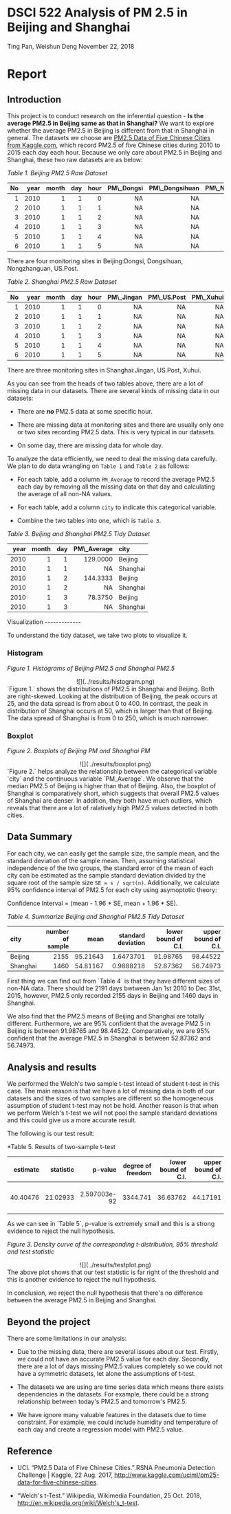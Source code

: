 DSCI 522 Analysis of PM 2.5 in Beijing and Shanghai
================
Ting Pan, Weishun Deng
November 22, 2018

Report
======

Introduction
------------

This project is to conduct research on the inferential question - **Is the average PM2.5 in Beijing same as that in Shanghai?** We want to explore whether the average PM2.5 in Beijing is different from that in Shanghai in general. The datasets we choose are [PM2.5 Data of Five Chinese Cities from Kaggle.com](https://www.kaggle.com/uciml/pm25-data-for-five-chinese-cities), which record PM2.5 of five Chinese cities during 2010 to 2015 each day each hour. Because we only care about PM2.5 in Beijing and Shanghai, these two raw datasets are as below:

*Table 1. Beijing PM2.5 Raw Dataset*
<table class="table" style="margin-left: auto; margin-right: auto;">
<thead>
<tr>
<th style="text-align:right;">
No
</th>
<th style="text-align:right;">
year
</th>
<th style="text-align:right;">
month
</th>
<th style="text-align:right;">
day
</th>
<th style="text-align:right;">
hour
</th>
<th style="text-align:right;">
PM\_Dongsi
</th>
<th style="text-align:right;">
PM\_Dongsihuan
</th>
<th style="text-align:right;">
PM\_Nongzhanguan
</th>
<th style="text-align:right;">
PM\_US.Post
</th>
</tr>
</thead>
<tbody>
<tr>
<td style="text-align:right;">
1
</td>
<td style="text-align:right;">
2010
</td>
<td style="text-align:right;">
1
</td>
<td style="text-align:right;">
1
</td>
<td style="text-align:right;">
0
</td>
<td style="text-align:right;">
NA
</td>
<td style="text-align:right;">
NA
</td>
<td style="text-align:right;">
NA
</td>
<td style="text-align:right;">
NA
</td>
</tr>
<tr>
<td style="text-align:right;">
2
</td>
<td style="text-align:right;">
2010
</td>
<td style="text-align:right;">
1
</td>
<td style="text-align:right;">
1
</td>
<td style="text-align:right;">
1
</td>
<td style="text-align:right;">
NA
</td>
<td style="text-align:right;">
NA
</td>
<td style="text-align:right;">
NA
</td>
<td style="text-align:right;">
NA
</td>
</tr>
<tr>
<td style="text-align:right;">
3
</td>
<td style="text-align:right;">
2010
</td>
<td style="text-align:right;">
1
</td>
<td style="text-align:right;">
1
</td>
<td style="text-align:right;">
2
</td>
<td style="text-align:right;">
NA
</td>
<td style="text-align:right;">
NA
</td>
<td style="text-align:right;">
NA
</td>
<td style="text-align:right;">
NA
</td>
</tr>
<tr>
<td style="text-align:right;">
4
</td>
<td style="text-align:right;">
2010
</td>
<td style="text-align:right;">
1
</td>
<td style="text-align:right;">
1
</td>
<td style="text-align:right;">
3
</td>
<td style="text-align:right;">
NA
</td>
<td style="text-align:right;">
NA
</td>
<td style="text-align:right;">
NA
</td>
<td style="text-align:right;">
NA
</td>
</tr>
<tr>
<td style="text-align:right;">
5
</td>
<td style="text-align:right;">
2010
</td>
<td style="text-align:right;">
1
</td>
<td style="text-align:right;">
1
</td>
<td style="text-align:right;">
4
</td>
<td style="text-align:right;">
NA
</td>
<td style="text-align:right;">
NA
</td>
<td style="text-align:right;">
NA
</td>
<td style="text-align:right;">
NA
</td>
</tr>
<tr>
<td style="text-align:right;">
6
</td>
<td style="text-align:right;">
2010
</td>
<td style="text-align:right;">
1
</td>
<td style="text-align:right;">
1
</td>
<td style="text-align:right;">
5
</td>
<td style="text-align:right;">
NA
</td>
<td style="text-align:right;">
NA
</td>
<td style="text-align:right;">
NA
</td>
<td style="text-align:right;">
NA
</td>
</tr>
</tbody>
</table>
There are four monitoring sites in Beijing:Dongsi, Dongsihuan, Nongzhanguan, US.Post.

*Table 2. Shanghai PM2.5 Raw Dataset*
<table class="table" style="margin-left: auto; margin-right: auto;">
<thead>
<tr>
<th style="text-align:right;">
No
</th>
<th style="text-align:right;">
year
</th>
<th style="text-align:right;">
month
</th>
<th style="text-align:right;">
day
</th>
<th style="text-align:right;">
hour
</th>
<th style="text-align:right;">
PM\_Jingan
</th>
<th style="text-align:right;">
PM\_US.Post
</th>
<th style="text-align:right;">
PM\_Xuhui
</th>
</tr>
</thead>
<tbody>
<tr>
<td style="text-align:right;">
1
</td>
<td style="text-align:right;">
2010
</td>
<td style="text-align:right;">
1
</td>
<td style="text-align:right;">
1
</td>
<td style="text-align:right;">
0
</td>
<td style="text-align:right;">
NA
</td>
<td style="text-align:right;">
NA
</td>
<td style="text-align:right;">
NA
</td>
</tr>
<tr>
<td style="text-align:right;">
2
</td>
<td style="text-align:right;">
2010
</td>
<td style="text-align:right;">
1
</td>
<td style="text-align:right;">
1
</td>
<td style="text-align:right;">
1
</td>
<td style="text-align:right;">
NA
</td>
<td style="text-align:right;">
NA
</td>
<td style="text-align:right;">
NA
</td>
</tr>
<tr>
<td style="text-align:right;">
3
</td>
<td style="text-align:right;">
2010
</td>
<td style="text-align:right;">
1
</td>
<td style="text-align:right;">
1
</td>
<td style="text-align:right;">
2
</td>
<td style="text-align:right;">
NA
</td>
<td style="text-align:right;">
NA
</td>
<td style="text-align:right;">
NA
</td>
</tr>
<tr>
<td style="text-align:right;">
4
</td>
<td style="text-align:right;">
2010
</td>
<td style="text-align:right;">
1
</td>
<td style="text-align:right;">
1
</td>
<td style="text-align:right;">
3
</td>
<td style="text-align:right;">
NA
</td>
<td style="text-align:right;">
NA
</td>
<td style="text-align:right;">
NA
</td>
</tr>
<tr>
<td style="text-align:right;">
5
</td>
<td style="text-align:right;">
2010
</td>
<td style="text-align:right;">
1
</td>
<td style="text-align:right;">
1
</td>
<td style="text-align:right;">
4
</td>
<td style="text-align:right;">
NA
</td>
<td style="text-align:right;">
NA
</td>
<td style="text-align:right;">
NA
</td>
</tr>
<tr>
<td style="text-align:right;">
6
</td>
<td style="text-align:right;">
2010
</td>
<td style="text-align:right;">
1
</td>
<td style="text-align:right;">
1
</td>
<td style="text-align:right;">
5
</td>
<td style="text-align:right;">
NA
</td>
<td style="text-align:right;">
NA
</td>
<td style="text-align:right;">
NA
</td>
</tr>
</tbody>
</table>
There are three monitoring sites in Shanghai:Jingan, US.Post, Xuhui.

As you can see from the heads of two tables above, there are a lot of missing data in our datasets. There are several kinds of missing data in our datasets:

-   There are ***no*** PM2.5 data at some specific hour.

-   There are missing data at monitoring sites and there are usually only one or two sites recording PM2.5 data. This is very typical in our datasets.

-   On some day, there are missing data for whole day.

To analyze the data efficiently, we need to deal the missing data carefully. We plan to do data wrangling on `Table 1` and `Table 2` as follows:

-   For each table, add a column `PM_Average` to record the average PM2.5 each day by removing all the missing data on that day and calculating the average of all non-NA values.

-   For each table, add a column `city` to indicate this categorical variable.

-   Combine the two tables into one, which is `Table 3`.

*Table 3. Beijing and Shanghai PM2.5 Tidy Dataset*
<table class="table" style="margin-left: auto; margin-right: auto;">
<thead>
<tr>
<th style="text-align:right;">
year
</th>
<th style="text-align:right;">
month
</th>
<th style="text-align:right;">
day
</th>
<th style="text-align:right;">
PM\_Average
</th>
<th style="text-align:left;">
city
</th>
</tr>
</thead>
<tbody>
<tr>
<td style="text-align:right;">
2010
</td>
<td style="text-align:right;">
1
</td>
<td style="text-align:right;">
1
</td>
<td style="text-align:right;">
129.0000
</td>
<td style="text-align:left;">
Beijing
</td>
</tr>
<tr>
<td style="text-align:right;">
2010
</td>
<td style="text-align:right;">
1
</td>
<td style="text-align:right;">
1
</td>
<td style="text-align:right;">
NA
</td>
<td style="text-align:left;">
Shanghai
</td>
</tr>
<tr>
<td style="text-align:right;">
2010
</td>
<td style="text-align:right;">
1
</td>
<td style="text-align:right;">
2
</td>
<td style="text-align:right;">
144.3333
</td>
<td style="text-align:left;">
Beijing
</td>
</tr>
<tr>
<td style="text-align:right;">
2010
</td>
<td style="text-align:right;">
1
</td>
<td style="text-align:right;">
2
</td>
<td style="text-align:right;">
NA
</td>
<td style="text-align:left;">
Shanghai
</td>
</tr>
<tr>
<td style="text-align:right;">
2010
</td>
<td style="text-align:right;">
1
</td>
<td style="text-align:right;">
3
</td>
<td style="text-align:right;">
78.3750
</td>
<td style="text-align:left;">
Beijing
</td>
</tr>
<tr>
<td style="text-align:right;">
2010
</td>
<td style="text-align:right;">
1
</td>
<td style="text-align:right;">
3
</td>
<td style="text-align:right;">
NA
</td>
<td style="text-align:left;">
Shanghai
</td>
</tr>
</tbody>
</table>
Visualization
-------------

To understand the tidy dataset, we take two plots to visualize it.

### Histogram

*Figure 1. Histograms of Beijing PM2.5 and Shanghai PM2.5*

<center>
![](../results/histogram.png)
</center>
`Figure 1.` shows the distributions of PM2.5 in Shanghai and Beijing. Both are right-skewed. Looking at the distribution of Beijing, the peak occurs at 25, and the data spread is from about 0 to 400. In contrast, the peak in distribution of Shanghai occurs at 50, which is larger than that of Beijing. The data spread of Shanghai is from 0 to 250, which is much narrower.

### Boxplot

*Figure 2. Boxplots of Beijing PM and Shanghai PM*

<center>
![](../results/boxplot.png)
</center>
`Figure 2.` helps analyze the relationship between the categorical variable `city` and the continuous variable `PM_Average`. We observe that the median PM2.5 of Beijing is higher than that of Beijing. Also, the boxplot of Shanghai is comparatively short, which suggests that overall PM2.5 values of Shanghai are denser. In addition, they both have much outliers, which reveals that there are a lot of ralatively high PM2.5 values detected in both cities.

Data Summary
------------

For each city, we can easily get the sample size, the sample mean, and the standard deviation of the sample mean. Then, assuming statistical independence of the two groups, the standard error of the mean of each city can be estimated as the sample standard deviation divided by the square root of the sample size `SE = s / sqrt(n)`. Additionally, we calculate 95% confidence interval of PM2.5 for each city using asymoptotic theory:

Confidence Interval = (mean - 1.96 \* SE, mean + 1.96 \* SE).

*Table 4. Summarize Beijing and Shanghai PM2.5 Tidy Dataset*

<table class="table" style="margin-left: auto; margin-right: auto;">
<thead>
<tr>
<th style="text-align:left;">
city
</th>
<th style="text-align:right;">
number of sample
</th>
<th style="text-align:right;">
mean
</th>
<th style="text-align:right;">
standard deviation
</th>
<th style="text-align:right;">
lower bound of C.I.
</th>
<th style="text-align:right;">
upper bound of C.I.
</th>
</tr>
</thead>
<tbody>
<tr>
<td style="text-align:left;">
Beijing
</td>
<td style="text-align:right;">
2155
</td>
<td style="text-align:right;">
95.21643
</td>
<td style="text-align:right;">
1.6473701
</td>
<td style="text-align:right;">
91.98765
</td>
<td style="text-align:right;">
98.44522
</td>
</tr>
<tr>
<td style="text-align:left;">
Shanghai
</td>
<td style="text-align:right;">
1460
</td>
<td style="text-align:right;">
54.81167
</td>
<td style="text-align:right;">
0.9888218
</td>
<td style="text-align:right;">
52.87362
</td>
<td style="text-align:right;">
56.74973
</td>
</tr>
</tbody>
</table>
First thing we can find out from `Table 4` is that they have different sizes of non-NA data. There should be 2191 days bwtween Jan 1st 2010 to Dec 31st, 2015, however, PM2.5 only recorded 2155 days in Beijing and 1460 days in Shanghai.

We also find that the PM2.5 means of Beijing and Shanghai are totally different. Furthermore, we are 95% confident that the average PM2.5 in Beijing is between 91.98765 and 98.44522. Comparatively, we are 95% confident that the average PM2.5 in Shanghai is between 52.87362 and 56.74973.

Analysis and results
--------------------

We performed the Welch's two sample t-test intead of student t-test in this case. The main reason is that we have a lot of missing data in both of our datasets and the sizes of two samples are different so the homogeneous assumption of student t-test may not be hold. Another reason is that when we perform Welch's t-test we will not pool the sample standard deviations and this could give us a more accurate result.

The following is our test result:

\*Table 5. Results of two-sample t-test

<table class="table" style="margin-left: auto; margin-right: auto;">
<thead>
<tr>
<th style="text-align:right;">
estimate
</th>
<th style="text-align:right;">
statistic
</th>
<th style="text-align:right;">
p-value
</th>
<th style="text-align:right;">
degree of freedom
</th>
<th style="text-align:right;">
lower bound of C.I.
</th>
<th style="text-align:right;">
upper bound of C.I.
</th>
<th style="text-align:left;">
method
</th>
<th style="text-align:left;">
alternative
</th>
</tr>
</thead>
<tbody>
<tr>
<td style="text-align:right;">
40.40476
</td>
<td style="text-align:right;">
21.02933
</td>
<td style="text-align:right;">
2.597003e-92
</td>
<td style="text-align:right;">
3344.741
</td>
<td style="text-align:right;">
36.63762
</td>
<td style="text-align:right;">
44.17191
</td>
<td style="text-align:left;">
Welch Two Sample t-test
</td>
<td style="text-align:left;">
two.sided
</td>
</tr>
</tbody>
</table>
As we can see in `Table 5`, p-value is extremely small and this is a strong evidence to reject the null hypothesis.

*Figure 3. Density curve of the corresponding t-distribution, 95% threshold and test statistic*
<center>
![](../results/testplot.png)
</center>
The above plot shows that our test statistic is far right of the threshold and this is another evidence to reject the null hypothesis.

In conclusion, we reject the null hypothesis that there's no difference between the average PM2.5 in Beijing and Shanghai.

Beyond the project
------------------

There are some limitations in our analysis:

-   Due to the missing data, there are several issues about our test. Firstly, we could not have an accurate PM2.5 value for each day. Secondly, there are a lot of days missing PM2.5 values completely so we could not have a symmetric datasets, let alone the assumptions of t-test.

-   The datasets we are using are time series data which means there exists dependencies in the datasets. For example, there could be a strong relationship between today's PM2.5 and tomorrow's PM2.5.

-   We have ignore many valuable features in the datasets due to time constraint. For example, we could include humidity and temperature of each day and create a regression model with PM2.5 value.

Reference
---------

-   UCI. “PM2.5 Data of Five Chinese Cities.” RSNA Pneumonia Detection Challenge | Kaggle, 22 Aug. 2017, <http://www.kaggle.com/uciml/pm25-data-for-five-chinese-cities>.

-   “Welch's t-Test.” Wikipedia, Wikimedia Foundation, 25 Oct. 2018, <http://en.wikipedia.org/wiki/Welch's_t-test>.
